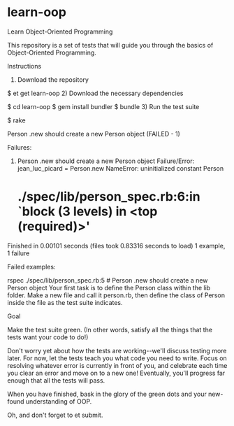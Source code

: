 # learn-oop

Learn Object-Oriented Programming

This repository is a set of tests that will guide you through the basics of Object-Oriented Programming.

Instructions

1) Download the repository

$ et get learn-oop
2) Download the necessary dependencies

$ cd learn-oop
$ gem install bundler
$ bundle
3) Run the test suite

$ rake

Person
  .new
    should create a new Person object (FAILED - 1)

Failures:

  1) Person .new should create a new Person object
     Failure/Error: jean_luc_picard = Person.new
     NameError:
       uninitialized constant Person
     # ./spec/lib/person_spec.rb:6:in `block (3 levels) in <top (required)>'

Finished in 0.00101 seconds (files took 0.83316 seconds to load)
1 example, 1 failure

Failed examples:

rspec ./spec/lib/person_spec.rb:5 # Person .new should create a new Person object
Your first task is to define the Person class within the lib folder. Make a new file and call it person.rb, then define the class of Person inside the file as the test suite indicates.

Goal

Make the test suite green. (In other words, satisfy all the things that the tests want your code to do!)

Don't worry yet about how the tests are working--we'll discuss testing more later. For now, let the tests teach you what code you need to write. Focus on resolving whatever error is currently in front of you, and celebrate each time you clear an error and move on to a new one! Eventually, you'll progress far enough that all the tests will pass.

When you have finished, bask in the glory of the green dots and your new-found understanding of OOP.

Oh, and don't forget to et submit.
